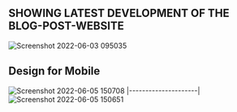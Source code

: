## SHOWING LATEST DEVELOPMENT OF THE BLOG-POST-WEBSITE
![Screenshot 2022-06-03 095035](https://user-images.githubusercontent.com/56185049/171802501-36caf3b5-8231-48e7-9fe6-9e228182cad8.png)
## Design for Mobile
![Screenshot 2022-06-05 150708](https://user-images.githubusercontent.com/56185049/172049692-d58ee265-c28a-48ff-ad81-31ceb2362f0a.png)
|---------------------|
![Screenshot 2022-06-05 150651](https://user-images.githubusercontent.com/56185049/172049703-2aa9e37f-b696-4f81-b9c0-b96039458cf2.png)
